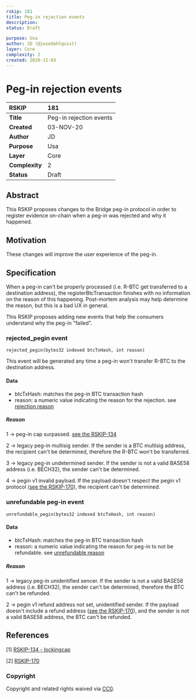 ```yaml
---
rskip: 181
title: Peg-in rejection events
description: 
status: Draft

purpose: Usa
author: JD (@josedahlquist)
layer: Core
complexity: 2
created: 2020-11-03
---
```


# Peg-in rejection events

|RSKIP          |181           |
| :------------ |:-------------|
|**Title**      |Peg-in rejection events |
|**Created**    |03-NOV-20 |
|**Author**     |JD |
|**Purpose**    |Usa |
|**Layer**      |Core |
|**Complexity** |2 |
|**Status**     |Draft |

## Abstract

This RSKIP proposes changes to the Bridge peg-in protocol in order to register evidence on-chain when a peg-in was rejected and why it happened.

## Motivation

These changes will improve the user experience of the peg-in.

## Specification

When a peg-in can't be properly processed (i.e. R-BTC get transferred to a destination address), the registerBtcTransaction finishes with no information on the reason of this happening. Post-mortem analysis may help determine the reason, but this is a bad UX in general.

This RSKIP proposes adding new events that help the consumers understand why the peg-in "failed".

### rejected_pegin event

```
rejected_pegin(bytes32 indexed btcTxHash, int reason)
```

This event will be generated any time a peg-in won't transfer R-BTC to the destination address.

#### Data

- btcTxHash: matches the peg-in BTC transaction hash
- reason: a numeric value indicating the reason for the rejection. see [rejection reason](#reason)

##### Reason

1 → peg-in cap surpassed.
[see the RSKIP-134](#References)

2 → legacy peg-in multisig sender.
If the sender is a BTC multisig address, the recipient can't be determined, therefore the R-BTC won't be transferred.

3 → legacy peg-in undetermined sender.
If the sender is not a valid BASE58 address (i.e. BECH32), the sender can't be determined.

4 → pegin v1 invalid payload.
If the payload doesn't respect the pegin v1 protocol ([see the RSKIP-170](#References)), the recipient can't be determined.

### unrefundable peg-in event

```
unrefundable_pegin(bytes32 indexed btcTxHash, int reason)
```

#### Data

- btcTxHash: matches the peg-in BTC transaction hash
- reason: a numeric value indicating the reason for peg-in to not be refundable. see [unrefundable reason](#reason)

##### Reason

1 → legacy peg-in unidentified sencer.
If the sender is not a valid BASE58 address (i.e. BECH32), the sender can't be determined, therefore the BTC can't be refunded.

2 → pegin v1 refund address not set, unidentified sender.
If the payload doesn't include a refund address ([see the RSKIP-170](#References)), and the sender is not a valid BASE58 address, the BTC can't be refunded.

## References

[1] [RSKIP-134 - lockingcap](https://github.com/rsksmart/RSKIPs/blob/master/IPs/RSKIP134.md)

[2] [RSKIP-170](https://github.com/rsksmart/RSKIPs/blob/master/IPs/RSKIP170.md)

### Copyright

Copyright and related rights waived via [CC0](https://creativecommons.org/publicdomain/zero/1.0/).
